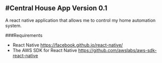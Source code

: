 #Central House App
Version 0.1
------------------
A react native application that allows me to control my home automation system.

###Requirements
* React Native https://facebook.github.io/react-native/
* The AWS SDK for React Native https://github.com/awslabs/aws-sdk-react-native
